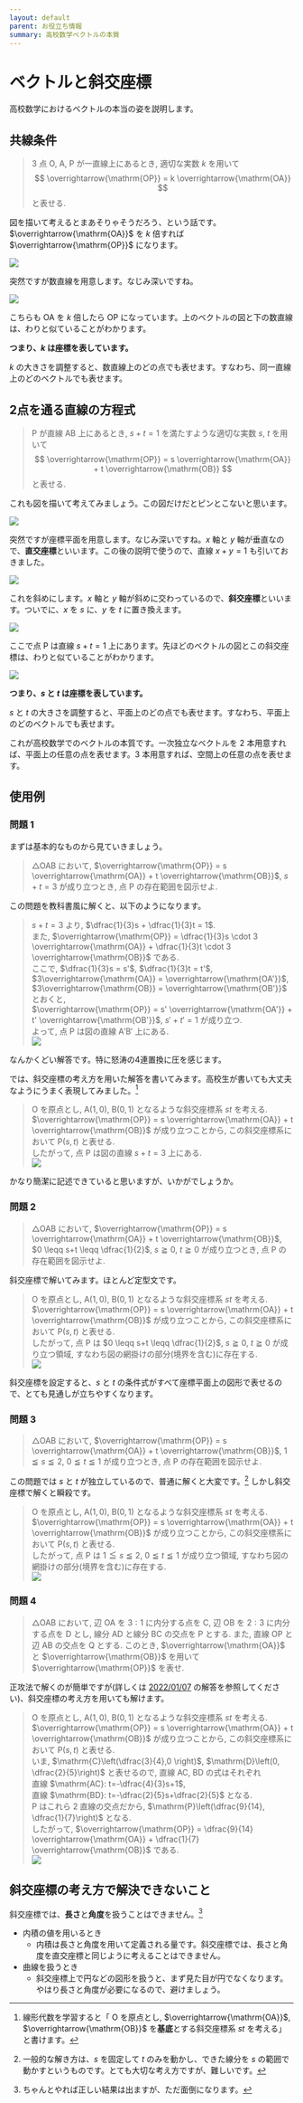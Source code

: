 ```yaml
---
layout: default
parent: お役立ち情報
summary: 高校数学ベクトルの本質
---
```


# ベクトルと斜交座標

高校数学におけるベクトルの本当の姿を説明します。

## 共線条件

> $3$ 点 $\mathrm{O}$, $\mathrm{A}$, $\mathrm{P}$ が一直線上にあるとき, 適切な実数 $k$ を用いて $$ \overrightarrow{\mathrm{OP}} = k \overrightarrow{\mathrm{OA}} $$ と表せる.

図を描いて考えるとまあそりゃそうだろう、という話です。$\overrightarrow{\mathrm{OA}}$ を $k$ 倍すれば $\overrightarrow{\mathrm{OP}}$ になります。

![](img/1d_col.drawio.svg)

突然ですが数直線を用意します。なじみ深いですね。

![](img/nline_01.drawio.svg)

こちらも $\mathrm{OA}$ を $k$ 倍したら $\mathrm{OP}$ になっています。上のベクトルの図と下の数直線は、わりと似ていることがわかります。

**つまり、$k$ は座標を表しています。**

$k$ の大きさを調整すると、数直線上のどの点でも表せます。すなわち、同一直線上のどのベクトルでも表せます。

## 2点を通る直線の方程式

> $\mathrm{P}$ が直線 $\mathrm{AB}$ 上にあるとき, $s+t=1$ を満たすような適切な実数 $s$, $t$ を用いて $$ \overrightarrow{\mathrm{OP}} = s \overrightarrow{\mathrm{OA}} + t \overrightarrow{\mathrm{OB}} $$ と表せる.

これも図を描いて考えてみましょう。この図だけだとピンとこないと思います。

![](img/2d_col.drawio.svg)

突然ですが座標平面を用意します。なじみ深いですね。$x$ 軸と $y$ 軸が垂直なので、**直交座標**といいます。この後の説明で使うので、直線 $x+y=1$ も引いておきました。

![](img/xy_plane_03-1.drawio.svg)

これを斜めにします。$x$ 軸と $y$ 軸が斜めに交わっているので、**斜交座標**といいます。ついでに、$x$ を $s$ に、$y$ を $t$ に置き換えます。

![](img/xy_plane_04-1.drawio.svg)

ここで点 $\mathrm{P}$ は直線 $s+t=1$ 上にあります。先ほどのベクトルの図とこの斜交座標は、わりと似ていることがわかります。

![](img/xy_plane_04-2.drawio.svg)

**つまり、$s$ と $t$ は座標を表しています。**

$s$ と $t$ の大きさを調整すると、平面上のどの点でも表せます。すなわち、平面上のどのベクトルでも表せます。

これが高校数学でのベクトルの本質です。一次独立なベクトルを $2$ 本用意すれば、平面上の任意の点を表せます。$3$ 本用意すれば、空間上の任意の点を表せます。

## 使用例

### 問題 1

まずは基本的なものから見ていきましょう。

> $\triangle \mathrm{OAB}$ において, $\overrightarrow{\mathrm{OP}} = s \overrightarrow{\mathrm{OA}} + t \overrightarrow{\mathrm{OB}}$, $s+t=3$ が成り立つとき, 点 $\mathrm{P}$ の存在範囲を図示せよ. 

この問題を教科書風に解くと、以下のようになります。

> $s+t=3$ より, $\dfrac{1}{3}s + \dfrac{1}{3}t = 1$.  
> また, $\overrightarrow{\mathrm{OP}} = \dfrac{1}{3}s \cdot 3 \overrightarrow{\mathrm{OA}} + \dfrac{1}{3}t \cdot 3 \overrightarrow{\mathrm{OB}}$ である.  
> ここで, $\dfrac{1}{3}s = s'$, $\dfrac{1}{3}t = t'$, $3\overrightarrow{\mathrm{OA}} = \overrightarrow{\mathrm{OA'}}$, $3\overrightarrow{\mathrm{OB}} = \overrightarrow{\mathrm{OB'}}$ とおくと,  
> $\overrightarrow{\mathrm{OP}} = s' \overrightarrow{\mathrm{OA'}} + t' \overrightarrow{\mathrm{OB'}}$, $s'+t'=1$ が成り立つ.  
> よって, 点 $\mathrm{P}$ は図の直線 $\mathrm{A'B'}$ 上にある.  
> ![](img/ex1_n.drawio.svg)

なんかくどい解答です。特に怒涛の4連置換に圧を感じます。

では、斜交座標の考え方を用いた解答を書いてみます。高校生が書いても大丈夫なようにうまく表現してみました。[^1]

> $\mathrm{O}$ を原点とし, $\mathrm{A}(1,0)$, $\mathrm{B}(0,1)$ となるような斜交座標系 $st$ を考える.  
> $\overrightarrow{\mathrm{OP}} = s \overrightarrow{\mathrm{OA}} + t \overrightarrow{\mathrm{OB}}$ が成り立つことから, この斜交座標系において $\mathrm{P}(s,t)$ と表せる.  
> したがって, 点 $\mathrm{P}$ は図の直線 $s+t=3$ 上にある.  
> ![](img/ex1_o.drawio.svg)

かなり簡潔に記述できていると思いますが、いかがでしょうか。

### 問題 2

> $\triangle \mathrm{OAB}$ において, $\overrightarrow{\mathrm{OP}} = s \overrightarrow{\mathrm{OA}} + t \overrightarrow{\mathrm{OB}}$, $0 \leqq s+t \leqq \dfrac{1}{2}$, $s \geqq 0$, $t \geqq 0$ が成り立つとき, 点 $\mathrm{P}$ の存在範囲を図示せよ.

斜交座標で解いてみます。ほとんど定型文です。

> $\mathrm{O}$ を原点とし, $\mathrm{A}(1,0)$, $\mathrm{B}(0,1)$ となるような斜交座標系 $st$ を考える.  
> $\overrightarrow{\mathrm{OP}} = s \overrightarrow{\mathrm{OA}} + t \overrightarrow{\mathrm{OB}}$ が成り立つことから, この斜交座標系において $\mathrm{P}(s,t)$ と表せる.  
> したがって, 点 $\mathrm{P}$ は $0 \leqq s+t \leqq \dfrac{1}{2}$, $s \geqq 0$, $t \geqq 0$ が成り立つ領域, すなわち図の網掛けの部分(境界を含む)に存在する.  
> ![](img/ex2_o.drawio.svg)

斜交座標を設定すると、$s$ と $t$ の条件式がすべて座標平面上の図形で表せるので、とても見通しが立ちやすくなります。

### 問題 3

> $\triangle \mathrm{OAB}$ において, $\overrightarrow{\mathrm{OP}} = s \overrightarrow{\mathrm{OA}} + t \overrightarrow{\mathrm{OB}}$, $1 \leqq s \leqq 2$, $0 \leqq t \leqq 1$ が成り立つとき, 点 $\mathrm{P}$ の存在範囲を図示せよ.

この問題では $s$ と $t$ が独立しているので、普通に解くと大変です。[^2] しかし斜交座標で解くと瞬殺です。

> $\mathrm{O}$ を原点とし, $\mathrm{A}(1,0)$, $\mathrm{B}(0,1)$ となるような斜交座標系 $st$ を考える.  
> $\overrightarrow{\mathrm{OP}} = s \overrightarrow{\mathrm{OA}} + t \overrightarrow{\mathrm{OB}}$ が成り立つことから, この斜交座標系において $\mathrm{P}(s,t)$ と表せる.  
> したがって, 点 $\mathrm{P}$ は $1 \leqq s \leqq 2$, $0 \leqq t \leqq 1$ が成り立つ領域, すなわち図の網掛けの部分(境界を含む)に存在する.  
> ![](img/ex3_o.drawio.svg)

### 問題 4

> $\triangle \mathrm{OAB}$ において, 辺 $\mathrm{OA}$ を $3:1$ に内分する点を $\mathrm{C}$, 辺 $\mathrm{OB}$ を $2:3$ に内分する点を $\mathrm{D}$ とし, 線分 $\mathrm{AD}$ と線分 $\mathrm{BC}$ の交点を $\mathrm{P}$ とする. また, 直線 $\mathrm{OP}$ と辺 $\mathrm{AB}$ の交点を $\mathrm{Q}$ とする. このとき, $\overrightarrow{\mathrm{OA}}$ と $\overrightarrow{\mathrm{OB}}$ を用いて $\overrightarrow{\mathrm{OP}}$ を表せ.

正攻法で解くのが簡単ですが(詳しくは [2022/01/07](https://kampachi-percy.github.io/mathterro/2022/20220107_vec/) の解答を参照してください)、斜交座標の考え方を用いても解けます。

> $\mathrm{O}$ を原点とし, $\mathrm{A}(1,0)$, $\mathrm{B}(0,1)$ となるような斜交座標系 $st$ を考える.  
> $\overrightarrow{\mathrm{OP}} = s \overrightarrow{\mathrm{OA}} + t \overrightarrow{\mathrm{OB}}$ が成り立つことから, この斜交座標系において $\mathrm{P}(s,t)$ と表せる.  
> いま, $\mathrm{C}\left(\dfrac{3}{4},0 \right)$, $\mathrm{D}\left(0, \dfrac{2}{5}\right)$ と表せるので, 直線 $\mathrm{AC}$, $\mathrm{BD}$ の式はそれぞれ  
> 直線 $\mathrm{AC}: t=-\dfrac{4}{3}s+1$,  
> 直線 $\mathrm{BD}: t=-\dfrac{2}{5}s+\dfrac{2}{5}$ となる.  
> $\mathrm{P}$ はこれら $2$ 直線の交点だから, $\mathrm{P}\left(\dfrac{9}{14}, \dfrac{1}{7}\right)$ となる.  
> したがって, $\overrightarrow{\mathrm{OP}} = \dfrac{9}{14} \overrightarrow{\mathrm{OA}} + \dfrac{1}{7} \overrightarrow{\mathrm{OB}}$ である.  
> ![](img/ex4_o.drawio.svg)

## 斜交座標の考え方で解決できないこと

斜交座標では、**長さ**と**角度**を扱うことはできません。[^3]

- 内積の値を用いるとき
    - 内積は長さと角度を用いて定義される量です。斜交座標では、長さと角度を直交座標と同じように考えることはできません。
- 曲線を扱うとき
    - 斜交座標上で円などの図形を扱うと、まず見た目が円でなくなります。やはり長さと角度が必要になるので、避けましょう。

[^1]: 線形代数を学習すると「 $\mathrm{O}$ を原点とし, $\overrightarrow{\mathrm{OA}}$, $\overrightarrow{\mathrm{OB}}$ を**基底**とする斜交座標系 $st$ を考える」と書けます。

[^2]: 一般的な解き方は、$s$ を固定して $t$ のみを動かし、できた線分を $s$ の範囲で動かすというものです。とても大切な考え方ですが、難しいです。

[^3]: ちゃんとやれば正しい結果は出ますが、ただ面倒になります。